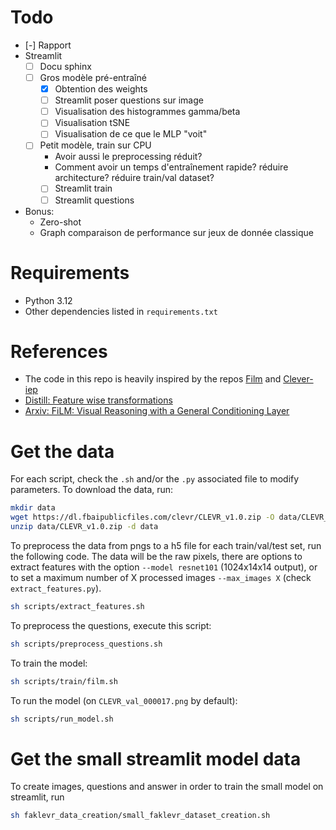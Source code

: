 # Todo
- [-] Rapport
- Streamlit
    - [ ] Docu sphinx
    - [ ] Gros modèle pré-entraîné
        - [x] Obtention des weights
        - [ ] Streamlit poser questions sur image
        - [ ] Visualisation des histogrammes gamma/beta
        - [ ] Visualisation tSNE
        - [ ] Visualisation de ce que le MLP "voit"
    - [ ] Petit modèle, train sur CPU
        - Avoir aussi le preprocessing réduit?
        - Comment avoir un temps d'entraînement rapide? réduire architecture? réduire train/val dataset?
        - [ ] Streamlit train
        - [ ] Streamlit questions
- Bonus:
    - Zero-shot
    - Graph comparaison de performance sur jeux de donnée classique

# Requirements
- Python 3.12
- Other dependencies listed in `requirements.txt`

# References
- The code in this repo is heavily inspired by the repos [Film](https://github.com/ethanjperez/film) and [Clever-iep](https://github.com/facebookresearch/clevr-iep)
- [Distill: Feature wise transformations](https://distill.pub/2018/feature-wise-transformations/)
- [Arxiv: FiLM: Visual Reasoning with a General Conditioning Layer](https://arxiv.org/pdf/1709.07871)

# Get the data
For each script, check the `.sh` and/or the `.py` associated file to modify parameters.
To download the data, run:
```bash
mkdir data
wget https://dl.fbaipublicfiles.com/clevr/CLEVR_v1.0.zip -O data/CLEVR_v1.0.zip
unzip data/CLEVR_v1.0.zip -d data
```

To preprocess the data from pngs to a h5 file for each train/val/test set, run the following code. The data will be the raw pixels, there are options to extract features with the option `--model resnet101` (1024x14x14 output), or to set a maximum number of X processed images `--max_images X` (check `extract_features.py`).
```bash
sh scripts/extract_features.sh
```

To preprocess the questions, execute this script:
```bash
sh scripts/preprocess_questions.sh
```

To train the model:
```bash
sh scripts/train/film.sh
```

To run the model (on `CLEVR_val_000017.png` by default):
```bash
sh scripts/run_model.sh
```

# Get the small streamlit model data
To create images, questions and answer in order to train the small model on streamlit, run
```bash
sh faklevr_data_creation/small_faklevr_dataset_creation.sh
```